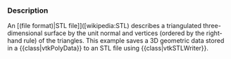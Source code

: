### Description
An [(file format)|STL file]]([wikipedia:STL) describes a triangulated three-dimensional surface by the unit normal and vertices (ordered by the right-hand rule) of the triangles. This example saves a 3D geometric data stored in a {{class|vtkPolyData}} to an STL file using {{class|vtkSTLWriter}}.
